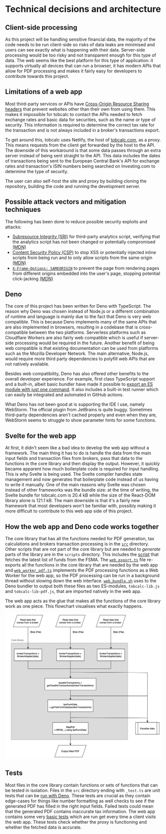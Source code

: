 # Technical decisions and architecture

## Client-side processing

As this project will be handling sensitive financial data, the majority of the code needs to be run client-side so risks of data leaks are minimised and users can see exactly what is happening with their data. Server-side processing would be too risky and not transparent enough for this type of data. The web seems like the best platform for this type of application: it supports virtually all devices that can run a browser, it has modern APIs that allow for PDF processing and makes it fairly easy for developers to contribute towards this project.

## Limitations of a web app

Most third-party services or APIs have [Cross-Origin Resource Sharing headers](https://developer.mozilla.org/en-US/docs/Web/HTTP/CORS) that prevent websites other than their own from using them. This makes it impossible for tobcalc to contact the APIs needed to fetch exchange rates and basic data for securities, such as the name or type of security. This information is required to determine the correct tax rate for the transaction and is not always included in a broker's transactions export. 

To get around this, tobcalc uses Netlify, the host of [tobcalc.com](tobcalc.com), as a proxy. This means requests from the client get forwarded by the host to the API. The downside of this workaround is that some data passes through an extra server instead of being sent straight to the API. This data includes the dates of transactions being sent to the European Central Bank's API for exchange rates and transaction's ISIN numbers being searched on Investing.com to determine the type of security.

The user can also self-host the site and proxy by building cloning the repository, building the code and running the development server.

## Possible attack vectors and mitigation techniques

The following has been done to reduce possible security exploits and attacks:

- [Subresource Integrity (SRI)](../site/public/index.html#L15) for third-party analytics script, verifying that the analytics script has not been changed or potentially compromised [(MDN)](https://developer.mozilla.org/en-US/docs/Web/Security/Subresource_Integrity)
- [Content Security Policy (CSP)](../site/public/_headers#L5) to stop XSS or potentially injected inline scripts from being run and to only allow scripts from the same origin [(MDN)](https://developer.mozilla.org/en-US/docs/Web/HTTP/CSP)
- [`X-Frame-Options: SAMEORIGIN`](../site/public_headers#L2) to prevent the page from rendering pages from different origins embedded into the user's page, stopping potential click-jacking [(MDN)](https://developer.mozilla.org/en-US/docs/Web/HTTP/Headers/X-Frame-Options)

## Deno

The core of this project has been written for Deno with TypeScript. The reason why Deno was chosen instead of Node.js or a different combination of runtime and language is mainly due to the fact that Deno is very web compatible. This is because Deno implements many of the same APIs that are also implemented in browsers, resulting in a codebase that is cross-compatible between the two platforms. Serverless platforms such as Cloudflare Workers are also fairly web compatible which is useful if server-side processing would be required in the future. Another benefit of being web compatible is that existing documentation can be used from platforms such as the Mozilla Developer Network. The main alternative, Node.js, would require more third party dependencies to polyfill web APIs that are not natively available. 

Besides web compatibility, Deno has also offered other benefits to the overall developer experience. For example, first class TypeScript support and a built-in, albeit basic bundler have made it possible to [export an ES module with just one command](../build/web_bundle.sh). It also includes a built-in test runner which can easily be integrated and automated in GitHub actions. 

What Deno has not been good at is supporting the IDE I use, namely WebStorm. The official plugin from JetBrains is quite buggy. Sometimes third-party dependencies aren't cached properly and even when they are, WebStorm seems to struggle to show parameter hints for some functions.

## Svelte for the web app

At first, it didn't seem like a bad idea to develop the web app without a framework. The main thing it has to do is handle the data from the main input fields and transaction files from brokers, pass that data to the functions in the core library and then display the output. However, it quickly became apparent how much boilerplate code is required for input handling. This is why Svelte is being used. The Svelte compiler handles state management and now generates that boilerplate code instead of us having to write it manually. One of the main reasons why Svelte was chosen instead of other frameworks was the bundle size: at the time of writing, the Svelte bundle for tobcalc.com is 20.4 kB while the size of the React-DOM library alone is 121.1 kB. The main downside is that it's a fairly new framework that most developers won't be familiar with, possibly making it more difficult to contribute to this web app side of this project. 

## How the web app and Deno code works together

The core library that has all the functions needed for PDF generation, tax calculations and brokers transaction processing is in the [`src`](../src) directory. Other scripts that are not part of the core library but are needed to _generate_ parts of the library are in the `scripts` directory. This includes the [script](../scripts/fetch_registered_funds.ts) that fetches the latest list of funds from the FSMA. The [`web_export.ts`](../web_export.ts) file re-exports all the functions in the core library that are needed by the web app and [`web_worker_pdf.ts`](../web_worker_pdf.ts) implements the PDF processing functions as a Web Worker for the web app, so the PDF processing can be run in a background thread without slowing down the web interface. [`web_bundle.sh`](../web_bundle.sh) uses to the Deno bundler to output both these files as two ES-modules, `tobcalc-lib.js` and `tobcalc-lib-pdf.js`, that are imported natively in the web app. 

The web app acts as the glue that makes all the functions of the core library work as one piece. This flowchart visualises what exactly happens.

![Web app and core library dynamic](images/design.drawio.png)

## Tests

Most files in the core library contain functions or sets of functions that can be tested in isolation. Files in the `src` directory ending with `_test.ts` are unit tests that can be [run with Deno](../.github/workflows/deno-tests.yml#L12). These tests are crucial as they contain edge-cases for things like number formatting as well checks to see if the generated PDF has filled in the right input fields. Failed tests could mean that the generated PDF contains inaccurate tax information. The web app contains some very [basic tests](../site/src/tests.ts) which are run get every time a client visits the web app. These tests check whether the proxy is functioning and whether the fetched data is accurate.  
